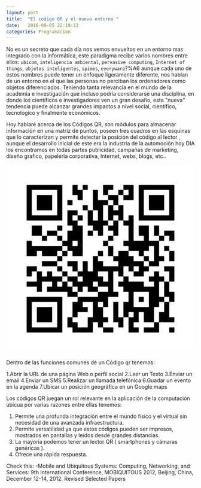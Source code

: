 ```yaml
---
layout: post
title:  "El codigo QR y el nuevo entorno "
date:   2016-09-05 22:19:13
categories: Programacion
---
```


No es un secreto que cada día nos vemos envueltos en un entorno mas integrado con la informática, este paradigma recibe varios nombres entre ellos: `ubicom`, `inteligencia ambiental`, `pervasive computing`, `Internet of things`, `objetos inteligentes`, `spimes`, `everyware`?%A6 aunque cada uno de estos nombres puede tener un enfoque ligeramente diferente, nos hablan de un entorno en el que las personas no perciban los ordenadores como objetos diferenciados. Teniendo tanta relevancia en el mundo de la academia e investigación que incluso podría considerarse una disciplina, en donde los científicos e investigadores ven un gran desafío,  esta "nueva" tendencia puede alcanzar grandes impactos a nivel social, científico, tecnológico y finalmente económicos.

Hoy hablaré acerca de los Códigos QR, son módulos para almacenar información en una matriz de puntos, poseen tres cuadros en las esquinas que lo caracterizan y permite detectar la posición del código al lector , aunque el desarrollo inicial de este era la industria de la automoción hoy DIA los encontramos en todas partes publicidad, campañas de marketing, diseño grafico, papelería corporativa, Internet, webs, blogs, etc.. 

![contributions](/assets/img/qr.png)

Dentro de las funciones comunes de un Código qr tenemos:

1.Abrir la URL de una página Web o perfil social
2.Leer un Texto
3.Enviar un email
4.Enviar un SMS
5.Realizar un llamada telefónica
6.Guadar un evento en la agenda
7.Ubicar un posición geográfica en un Google maps


Los códigos QR juegan un rol relevante en la aplicación de la computación ubicua por varias razones entre ellas tenemos:

1. Permite una profunda integración entre el mundo físico y el virtual sin necesidad de una avanzada infraestructura.
2. Permite versatilidad ya que estos códigos pueden ser impresos, mostrados en pantallas y leídos desde grandes distancias.
3. La mayoría podemos tener un lector QR ( smartphones y cámaras genéricas ).
4. Ofrece una rápida respuesta.



Check this:
-Mobile and Ubiquitous Systems: Computing, Networking, and Services: 9th International Conference, MOBIQUITOUS 2012, Beijing, China, December 12-14, 2012. Revised Selected Papers
